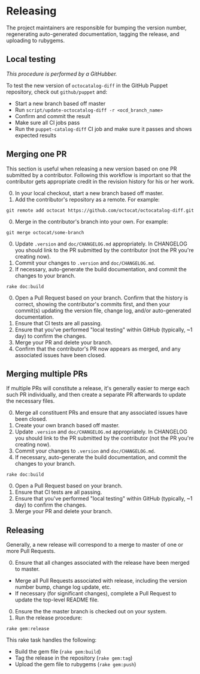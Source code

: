 # Releasing

The project maintainers are responsible for bumping the version number, regenerating auto-generated documentation, tagging the release, and uploading to rubygems.

## Local testing

*This procedure is performed by a GitHubber.*

To test the new version of `octocatalog-diff` in the GitHub Puppet repository, check out `github/puppet` and:

- Start a new branch based off master
- Run `script/update-octocatalog-diff -r <ocd_branch_name>`
- Confirm and commit the result
- Make sure all CI jobs pass
- Run the `puppet-catalog-diff` CI job and make sure it passes and shows expected results

## Merging one PR

This section is useful when releasing a new version based on one PR submitted by a contributor. Following this workflow is important so that the contributor gets appropriate credit in the revision history for his or her work.

0. In your local checkout, start a new branch based off master.
0. Add the contributor's repository as a remote. For example:

  ```
  git remote add octocat https://github.com/octocat/octocatalog-diff.git
  ```

0. Merge in the contributor's branch into your own. For example:

  ```
  git merge octocat/some-branch
  ```

0. Update `.version` and `doc/CHANGELOG.md` appropriately. In CHANGELOG you should link to the PR submitted by the contributor (not the PR you're creating now).
0. Commit your changes to `.version` and `doc/CHANGELOG.md`.
0. If necessary, auto-generate the build documentation, and commit the changes to your branch.

  ```
  rake doc:build
  ```

0. Open a Pull Request based on your branch. Confirm that the history is correct, showing the contributor's commits first, and then your commit(s) updating the version file, change log, and/or auto-generated documentation.
0. Ensure that CI tests are all passing.
0. Ensure that you've performed "local testing" within GitHub (typically, ~1 day) to confirm the changes.
0. Merge your PR and delete your branch.
0. Confirm that the contributor's PR now appears as merged, and any associated issues have been closed.

## Merging multiple PRs

If multiple PRs will constitute a release, it's generally easier to merge each such PR individually, and then create a separate PR afterwards to update the necessary files.

0. Merge all constituent PRs and ensure that any associated issues have been closed.
0. Create your own branch based off master.
0. Update `.version` and `doc/CHANGELOG.md` appropriately. In CHANGELOG you should link to the PR submitted by the contributor (not the PR you're creating now).
0. Commit your changes to `.version` and `doc/CHANGELOG.md`.
0. If necessary, auto-generate the build documentation, and commit the changes to your branch.

  ```
  rake doc:build
  ```

0. Open a Pull Request based on your branch.
0. Ensure that CI tests are all passing.
0. Ensure that you've performed "local testing" within GitHub (typically, ~1 day) to confirm the changes.
0. Merge your PR and delete your branch.

## Releasing

Generally, a new release will correspond to a merge to master of one or more Pull Requests.

0. Ensure that all changes associated with the release have been merged to master.
  - Merge all Pull Requests associated with release, including the version number bump, change log update, etc.
  - If necessary (for significant changes), complete a Pull Request to update the top-level README file.
0. Ensure the the master branch is checked out on your system.
0. Run the release procedure:

  ```
  rake gem:release
  ```

This rake task handles the following:

- Build the gem file (`rake gem:build`)
- Tag the release in the repository (`rake gem:tag`)
- Upload the gem file to rubygems (`rake gem:push`)
